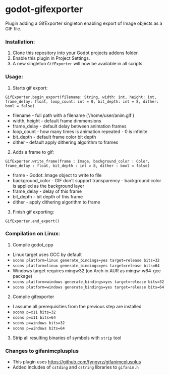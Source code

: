# godot-gifexporter
Plugin adding a GifExporter singleton enabling export of Image objects as a GIF file.

### Installation:
1. Clone this repository into your Godot projects addons folder.
2. Enable this plugin in Project Settings.
3. A new singleton `GifExporter` will now be available in all scripts.

### Usage:
1. Starts gif export:

`GifExporter.begin_export(filename: String, width: int, height: int, frame_delay: float, loop_count: int = 0, bit_depth: int = 8, dither: bool = false)`
- filename - full path with a filename ('/home/user/anim.gif')
- width, height - default frame dimmensions
- frame_delay - default delay between animation frames
- loop_count - how many times is animation repeated - 0 is infinite
- bit_depth - default frame color bit depth
- dither - default apply dithering algorithm to frames

2. Adds a frame to gif:

`GifExporter.write_frame(frame : Image, background_color : Color, frame_delay : float, bit_depth : int = 8, dither : bool = false)`
- frame - Godot::Image object to write to file
- background_color - GIF don't support transparency - background color is applied as the background layer
- frame_delay - delay of this frame
- bit_depth - bit depth of this frame
- dither - apply dithering algorithm to frame

3. Finish gif exporting:

`GifExporter.end_export()`

### Compilation on Linux:
1. Compile godot_cpp
  - Linux target uses GCC by default
  - `scons platform=linux generate_bindings=yes target=release bits=32`
  - `scons platform=linux generate_bindings=yes target=release bits=64`
  - Windows target requires mingw32 (on Arch in AUR as mingw-w64-gcc package)
  - `scons platform=windows generate_bindings=yes target=release bits=32`
  - `scons platform=windows generate_bindings=yes target=release bits=64`
  
2. Compile gifexporter
  - I assume all prerequisities from the previous step are installed
  - `scons p=x11 bits=32`
  - `scons p=x11 bits=64`
  - `scons p=windows bits=32`
  - `scons p=windows bits=64`
  
3. Strip all resulting binaries of symbols with `strip` tool

### Changes to gifanimcplusplus
- This plugin uses https://github.com/fyngyrz/gifanimcplusplus
- Added includes of `cstding` and `cstring` libraries to `gifanim.h`
